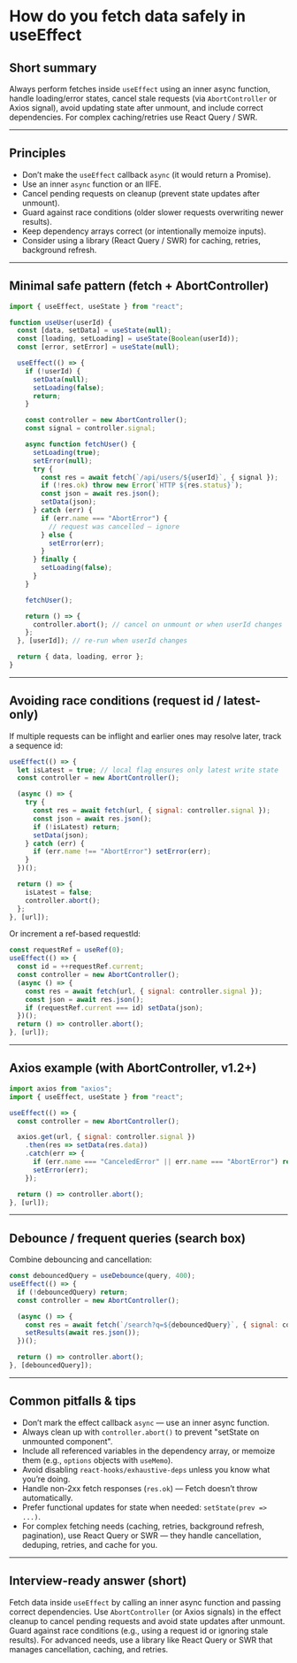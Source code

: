 # How do you fetch data safely in useEffect

## Short summary

Always perform fetches inside `useEffect` using an inner async function, handle loading/error states, cancel stale requests (via `AbortController` or Axios signal), avoid updating state after unmount, and include correct dependencies. For complex caching/retries use React Query / SWR.

---

## Principles

* Don’t make the `useEffect` callback `async` (it would return a Promise).
* Use an inner `async` function or an IIFE.
* Cancel pending requests on cleanup (prevent state updates after unmount).
* Guard against race conditions (older slower requests overwriting newer results).
* Keep dependency arrays correct (or intentionally memoize inputs).
* Consider using a library (React Query / SWR) for caching, retries, background refresh.

---

## Minimal safe pattern (fetch + AbortController)

```jsx
import { useEffect, useState } from "react";

function useUser(userId) {
  const [data, setData] = useState(null);
  const [loading, setLoading] = useState(Boolean(userId));
  const [error, setError] = useState(null);

  useEffect(() => {
    if (!userId) {
      setData(null);
      setLoading(false);
      return;
    }

    const controller = new AbortController();
    const signal = controller.signal;

    async function fetchUser() {
      setLoading(true);
      setError(null);
      try {
        const res = await fetch(`/api/users/${userId}`, { signal });
        if (!res.ok) throw new Error(`HTTP ${res.status}`);
        const json = await res.json();
        setData(json);
      } catch (err) {
        if (err.name === "AbortError") {
          // request was cancelled — ignore
        } else {
          setError(err);
        }
      } finally {
        setLoading(false);
      }
    }

    fetchUser();

    return () => {
      controller.abort(); // cancel on unmount or when userId changes
    };
  }, [userId]); // re-run when userId changes

  return { data, loading, error };
}
```

---

## Avoiding race conditions (request id / latest-only)

If multiple requests can be inflight and earlier ones may resolve later, track a sequence id:

```jsx
useEffect(() => {
  let isLatest = true; // local flag ensures only latest write state
  const controller = new AbortController();

  (async () => {
    try {
      const res = await fetch(url, { signal: controller.signal });
      const json = await res.json();
      if (!isLatest) return;
      setData(json);
    } catch (err) {
      if (err.name !== "AbortError") setError(err);
    }
  })();

  return () => {
    isLatest = false;
    controller.abort();
  };
}, [url]);
```

Or increment a ref-based requestId:

```jsx
const requestRef = useRef(0);
useEffect(() => {
  const id = ++requestRef.current;
  const controller = new AbortController();
  (async () => {
    const res = await fetch(url, { signal: controller.signal });
    const json = await res.json();
    if (requestRef.current === id) setData(json);
  })();
  return () => controller.abort();
}, [url]);
```

---

## Axios example (with AbortController, v1.2+)

```jsx
import axios from "axios";
import { useEffect, useState } from "react";

useEffect(() => {
  const controller = new AbortController();

  axios.get(url, { signal: controller.signal })
    .then(res => setData(res.data))
    .catch(err => {
      if (err.name === "CanceledError" || err.name === "AbortError") return;
      setError(err);
    });

  return () => controller.abort();
}, [url]);
```

---

## Debounce / frequent queries (search box)

Combine debouncing and cancellation:

```jsx
const debouncedQuery = useDebounce(query, 400);
useEffect(() => {
  if (!debouncedQuery) return;
  const controller = new AbortController();

  (async () => {
    const res = await fetch(`/search?q=${debouncedQuery}`, { signal: controller.signal });
    setResults(await res.json());
  })();

  return () => controller.abort();
}, [debouncedQuery]);
```

---

## Common pitfalls & tips

* Don’t mark the effect callback `async` — use an inner async function.
* Always clean up with `controller.abort()` to prevent "setState on unmounted component".
* Include all referenced variables in the dependency array, or memoize them (e.g., `options` objects with `useMemo`).
* Avoid disabling `react-hooks/exhaustive-deps` unless you know what you’re doing.
* Handle non-2xx fetch responses (`res.ok`) — Fetch doesn’t throw automatically.
* Prefer functional updates for state when needed: `setState(prev => ...)`.
* For complex fetching needs (caching, retries, background refresh, pagination), use React Query or SWR — they handle cancellation, deduping, retries, and cache for you.

---

## Interview-ready answer (short)

Fetch data inside `useEffect` by calling an inner async function and passing correct dependencies. Use `AbortController` (or Axios signals) in the effect cleanup to cancel pending requests and avoid state updates after unmount. Guard against race conditions (e.g., using a request id or ignoring stale results). For advanced needs, use a library like React Query or SWR that manages cancellation, caching, and retries.
